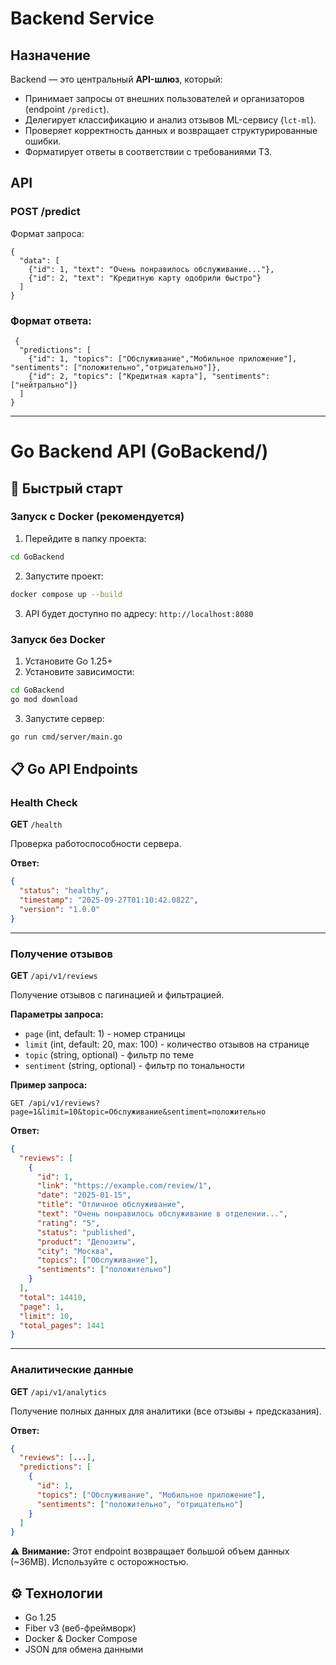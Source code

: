 # Backend Service

## Назначение
Backend — это центральный **API-шлюз**, который:
- Принимает запросы от внешних пользователей и организаторов (endpoint `/predict`).
- Делегирует классификацию и анализ отзывов ML-сервису (`lct-ml`).
- Проверяет корректность данных и возвращает структурированные ошибки.
- Форматирует ответы в соответствии с требованиями ТЗ.

## API

### POST /predict

Формат запроса:

```
{
  "data": [
    {"id": 1, "text": "Очень понравилось обслуживание..."},
    {"id": 2, "text": "Кредитную карту одобрили быстро"}
  ]
}
```

### Формат ответа:

```
 {
  "predictions": [
    {"id": 1, "topics": ["Обслуживание","Мобильное приложение"], "sentiments": ["положительно","отрицательно"]},
    {"id": 2, "topics": ["Кредитная карта"], "sentiments": ["нейтрально"]}
  ]
} 
```

---

# Go Backend API (GoBackend/)

## 🚀 Быстрый старт

### Запуск с Docker (рекомендуется)

1. Перейдите в папку проекта:
```bash
cd GoBackend
```

2. Запустите проект:
```bash
docker compose up --build
```

3. API будет доступно по адресу: `http://localhost:8080`

### Запуск без Docker

1. Установите Go 1.25+
2. Установите зависимости:
```bash
cd GoBackend
go mod download
```

3. Запустите сервер:
```bash
go run cmd/server/main.go
```

## 📋 Go API Endpoints

### Health Check
**GET** `/health`

Проверка работоспособности сервера.

**Ответ:**
```json
{
  "status": "healthy",
  "timestamp": "2025-09-27T01:10:42.082Z",
  "version": "1.0.0"
}
```

---

### Получение отзывов
**GET** `/api/v1/reviews`

Получение отзывов с пагинацией и фильтрацией.

**Параметры запроса:**
- `page` (int, default: 1) - номер страницы
- `limit` (int, default: 20, max: 100) - количество отзывов на странице  
- `topic` (string, optional) - фильтр по теме
- `sentiment` (string, optional) - фильтр по тональности

**Пример запроса:**
```
GET /api/v1/reviews?page=1&limit=10&topic=Обслуживание&sentiment=положительно
```

**Ответ:**
```json
{
  "reviews": [
    {
      "id": 1,
      "link": "https://example.com/review/1",
      "date": "2025-01-15",
      "title": "Отличное обслуживание",
      "text": "Очень понравилось обслуживание в отделении...",
      "rating": "5",
      "status": "published",
      "product": "Депозиты", 
      "city": "Москва",
      "topics": ["Обслуживание"],
      "sentiments": ["положительно"]
    }
  ],
  "total": 14410,
  "page": 1,
  "limit": 10,
  "total_pages": 1441
}
```

---

### Аналитические данные  
**GET** `/api/v1/analytics`

Получение полных данных для аналитики (все отзывы + предсказания).

**Ответ:**
```json
{
  "reviews": [...], 
  "predictions": [
    {
      "id": 1,
      "topics": ["Обслуживание", "Мобильное приложение"],
      "sentiments": ["положительно", "отрицательно"]
    }
  ]
}
```

⚠️ **Внимание:** Этот endpoint возвращает большой объем данных (~36MB). Используйте с осторожностью.

## ⚙️ Технологии
- Go 1.25
- Fiber v3 (веб-фреймворк)
- Docker & Docker Compose
- JSON для обмена данными
